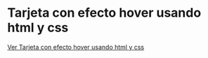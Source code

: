 # Tarjeta con efecto hover usando html y css

<a href="https://jesus-angel-vs.github.io/project-example-viewed/post-card-hover/index.html" target="_blank">Ver Tarjeta con efecto hover usando html y css</a>